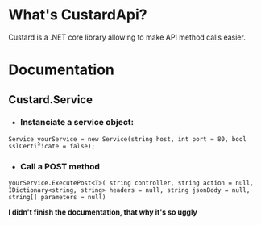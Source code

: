 # What's CustardApi?
Custard is a .NET core library allowing to make API method calls easier.

# Documentation

## Custard.Service
- ### Instanciate a service object:

` Service yourService = new Service(string host, int port = 80, bool sslCertificate = false); `

- ### Call a POST method

`yourService.ExecutePost<T>( string controller, string action = null, IDictionary<string, string> headers = null, string jsonBody = null, string[] parameters = null)`




**I didn't finish the documentation, that why it's so uggly**
